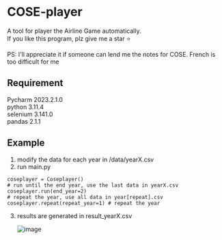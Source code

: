 # COSE-player
A tool for player the Airline Game automatically.  
If you like this program, plz give me a star ⭐

PS: I'll appreciate it if someone can lend me the notes for COSE. French is too difficult for me 

## Requirement
Pycharm 2023.2.1.0  
python 3.11.4  
selenium 3.141.0  
pandas 2.1.1  

## Example
1. modify the data for each year in /data/yearX.csv
2. run main.py
```
coseplayer = Coseplayer()
# run until the end year, use the last data in yearX.csv
coseplayer.run(end_year=2)
# repeat the year, use all data in year[repeat].csv
coseplayer.repeat(repeat_year=1) # repeat the year
```
3. results are generated in result_yearX.csv

   ![image](https://github.com/yuyan-z/COSE-player/assets/64955334/9dc046f7-a9a9-4c49-b27b-c6af989ede25)

